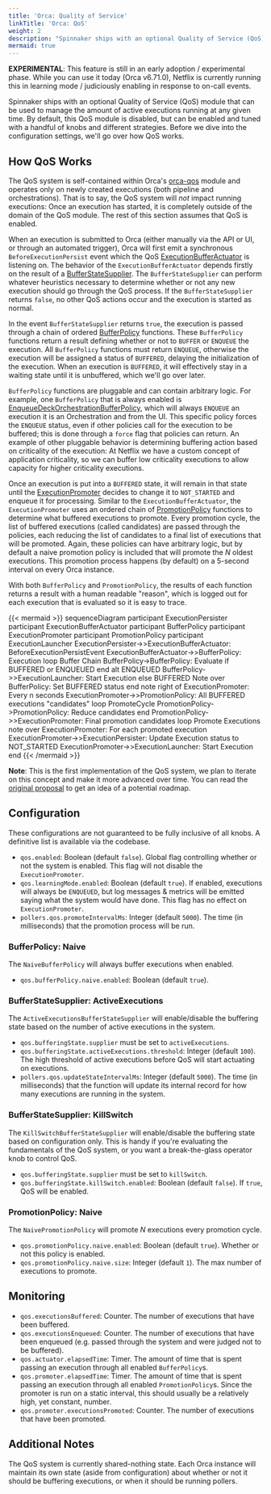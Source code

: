 ```yaml
---
title: 'Orca: Quality of Service'
linkTitle: 'Orca: QoS'
weight: 2
description: "Spinnaker ships with an optional Quality of Service (QoS) module that can be used to manage the amount of active executions running at any given time."
mermaid: true
---
```


**EXPERIMENTAL**: This feature is still in an early adoption / experimental phase. While you can use it today (Orca v6.71.0), Netflix is currently running this in learning mode / judiciously enabling in response to on-call events.

Spinnaker ships with an optional Quality of Service (QoS) module that can be used to manage the amount of active executions running at any given time.
By default, this QoS module is disabled, but can be enabled and tuned with a handful of knobs and different strategies.
Before we dive into the configuration settings, we'll go over how QoS works.

## How QoS Works

The QoS system is self-contained within Orca's [orca-qos][module] module and operates only on newly created executions (both pipeline and orchestrations).
That is to say, the QoS system will _not_ impact running executions: Once an execution has started, it is completely outside of the domain of the QoS module.
The rest of this section assumes that QoS is enabled.

When an execution is submitted to Orca (either manually via the API or UI, or through an automated trigger), Orca will first emit a synchronous `BeforeExecutionPersist` event which the QoS [ExecutionBufferActuator][actuator] is listening on.
The behavior of the `ExecutionBufferActuator` depends firstly on the result of a
[BufferStateSupplier][buffer-state-supplier].
The `BufferStateSupplier` can perform whatever heuristics necessary to determine whether or not any new execution should go through the QoS process.
If the `BufferStateSupplier` returns `false`, no other QoS actions occur and the execution is started as normal.

In the event `BufferStateSupplier` returns `true`, the execution is passed through a chain of ordered [BufferPolicy][buffer-policy] functions.
These `BufferPolicy` functions return a result defining whether or not to `BUFFER` or `ENQUEUE` the execution.
All `BufferPolicy` functions must return `ENQUEUE`, otherwise the execution will be assigned a status of `BUFFERED`, delaying the initialization of the execution.
When an execution is `BUFFERED`, it will effectively stay in a waiting state until it is unbuffered, which we'll go over later.

`BufferPolicy` functions are pluggable and can contain arbitrary logic.
For example, one `BufferPolicy` that is always enabled is [EnqueueDeckOrchestrationBufferPolicy][deck-buffer-policy], which will always `ENQUEUE` an execution it is an Orchestration and from the UI.
This specific policy forces the `ENQUEUE` status, even if other policies call for the execution to be buffered; this is done through a `force` flag that policies can return.
An example of other pluggable behavior is determining buffering action based on criticality of the execution: At Netflix we have a custom concept of application criticality, so we can buffer low criticality executions to allow capacity for higher criticality executions.

Once an execution is put into a `BUFFERED` state, it will remain in that state until the [ExecutionPromoter][promoter] decides to change it to `NOT_STARTED` and enqueue it for processing.
Similar to the `ExecutionBufferActuator`, the `ExecutionPromoter` uses an ordered chain of [PromotionPolicy][promotion-policy] functions to determine what buffered executions to promote.
Every promotion cycle, the list of buffered executions (called candidates) are passed through the policies, each reducing the list of candidates to a final list of executions that will be promoted.
Again, these policies can have arbitrary logic, but by default a naive promotion policy is included that will promote the _N_ oldest executions.
This promotion process happens (by default) on a 5-second interval on every Orca instance.

With both `BufferPolicy` and `PromotionPolicy`, the results of each function returns a result with a human readable "reason", which is logged out for each execution that is evaluated so it is easy to trace.

{{< mermaid >}}
sequenceDiagram
participant ExecutionPersister
participant ExecutionBufferActuator
participant BufferPolicy
participant ExecutionPromoter
participant PromotionPolicy
participant ExecutionLauncher
ExecutionPersister->>ExecutionBufferActuator: BeforeExecutionPersistEvent
ExecutionBufferActuator->>BufferPolicy: Execution
loop Buffer Chain
BufferPolicy->BufferPolicy: Evaluate if BUFFERED or ENQUEUED
end
alt ENQUEUED
BufferPolicy->>ExecutionLauncher: Start Execution
else BUFFERED
Note over BufferPolicy: Set BUFFERED status
end
note right of ExecutionPromoter: Every n seconds
ExecutionPromoter->>PromotionPolicy: All BUFFERED executions "candidates"
loop PromoteCycle
PromotionPolicy->PromotionPolicy: Reduce candidates
end
PromotionPolicy->>ExecutionPromoter: Final promotion candidates
loop Promote Executions
note over ExecutionPromoter: For each promoted execution
ExecutionPromoter->>ExecutionPersister: Update Execution status to NOT_STARTED
ExecutionPromoter->>ExecutionLauncher: Start Execution
end
{{< /mermaid >}}

**Note**: This is the first implementation of the QoS system, we plan to iterate on this concept and make it more advanced over time.
You can read the [original proposal][proposal] to get an idea of a potential roadmap.

## Configuration

These configurations are not guaranteed to be fully inclusive of all knobs.
A definitive list is available via the codebase.

- `qos.enabled`: Boolean (default `false`). Global flag controlling whether or not the system is enabled. This flag will not disable the `ExecutionPromoter`.
- `qos.learningMode.enabled`: Boolean (default `true`). If enabled, executions will always be `ENQUEUED`, but log messages & metrics will be emitted saying what the system would have done. This flag has no effect on `ExecutionPromoter`.
- `pollers.qos.promoteIntervalMs`: Integer (default `5000`). The time (in milliseconds) that the promotion process will be run.

### BufferPolicy: Naive

The `NaiveBufferPolicy` will always buffer executions when enabled.

- `qos.bufferPolicy.naive.enabled`: Boolean (default `true`).

### BufferStateSupplier: ActiveExecutions

The `ActiveExecutionsBufferStateSupplier` will enable/disable the buffering state based on the number of active executions in the system.

- `qos.bufferingState.supplier` must be set to `activeExecutions`.
- `qos.bufferingState.activeExecutions.threshold`: Integer (default `100`). The high threshold of active executions before QoS will start actuating on executions.
- `pollers.qos.updateStateIntervalMs`: Integer (default `5000`). The time (in milliseconds) that the function will update its internal record for how many executions are running in the system.

### BufferStateSupplier: KillSwitch

The `KillSwitchBufferStateSupplier` will enable/disable the buffering state based on configuration only.
This is handy if you're evaluating the fundamentals of the QoS system, or you want a break-the-glass operator knob to control QoS.

- `qos.bufferingState.supplier` must be set to `killSwitch`.
- `qos.bufferingState.killSwitch.enabled`: Boolean (default `false`). If `true`, QoS will be enabled.

### PromotionPolicy: Naive

The `NaivePromotionPolicy` will promote _N_ executions every promotion cycle.

- `qos.promotionPolicy.naive.enabled`: Boolean (default `true`). Whether or not this policy is enabled.
- `qos.promotionPolicy.naive.size`: Integer (default `1`). The max number of executions to promote.

## Monitoring

- `qos.executionsBuffered`: Counter. The number of executions that have been buffered.
- `qos.executionsEnqueued`: Counter. The number of executions that have been enqueued (e.g. passed through the system and were judged not to be buffered).
- `qos.actuator.elapsedTime`: Timer. The amount of time that is spent passing an execution through all enabled `BufferPolicy`s.
- `qos.promoter.elapsedTime`: Timer. The amount of time that is spent passing an execution through all enabled `PromotionPolicy`s. Since the promoter is run on a static interval, this should usually be a relatively high, yet constant, number.
- `qos.promoter.executionsPromoted`: Counter. The number of executions that have been promoted.

## Additional Notes

The QoS system is currently shared-nothing state. Each Orca instance will maintain its own state (aside from configuration) about whether or not it should be buffering executions, or when it should be running pollers.

[module]: https://github.com/spinnaker/orca/tree/master/orca-qos
[actuator]: https://github.com/spinnaker/orca/blob/master/orca-qos/src/main/kotlin/com/netflix/spinnaker/orca/qos/ExecutionBufferActuator.kt
[buffer-state-supplier]: https://github.com/spinnaker/orca/blob/master/orca-qos/src/main/kotlin/com/netflix/spinnaker/orca/qos/BufferStateSupplier.kt
[buffer-policy]: https://github.com/spinnaker/orca/blob/master/orca-qos/src/main/kotlin/com/netflix/spinnaker/orca/qos/BufferPolicy.kt
[deck-buffer-policy]: https://github.com/spinnaker/orca/blob/master/orca-qos/src/main/kotlin/com/netflix/spinnaker/orca/qos/bufferpolicy/EnqueueDeckOrchestrationsBufferPolicy.kt
[promoter]: https://github.com/spinnaker/orca/blob/master/orca-qos/src/main/kotlin/com/netflix/spinnaker/orca/qos/ExecutionPromoter.kt
[promotion-policy]: https://github.com/spinnaker/orca/blob/master/orca-qos/src/main/kotlin/com/netflix/spinnaker/orca/qos/PromotionPolicy.kt
[proposal]: https://docs.google.com/document/d/1Kq9PjfhUu2o8Awt0YQyXf7L14X_PUsS81oaW6tjlgVY/edit#
